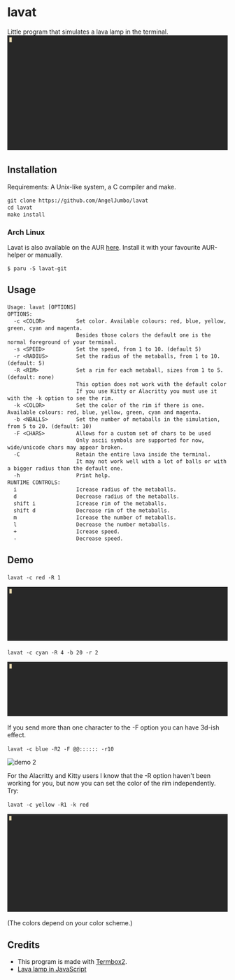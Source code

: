 # lavat

Little program that simulates a lava lamp in the terminal.
![demo](https://github.com/AngelJumbo/demos/blob/main/lavat/3.gif?raw=true)
## Installation

Requirements: A Unix-like system, a C compiler and make.

```
git clone https://github.com/AngelJumbo/lavat
cd lavat
make install
```

### Arch Linux
Lavat is also available on the AUR [here](https://aur.archlinux.org/packages/lavat-git). Install it with your favourite AUR-helper or manually.
```
$ paru -S lavat-git
```
## Usage

```
Usage: lavat [OPTIONS]
OPTIONS:
  -c <COLOR>          Set color. Available colours: red, blue, yellow, green, cyan and magenta.
                      Besides those colors the default one is the normal foreground of your terminal.
  -s <SPEED>          Set the speed, from 1 to 10. (default 5)
  -r <RADIUS>         Set the radius of the metaballs, from 1 to 10. (default: 5)
  -R <RIM>            Set a rim for each metaball, sizes from 1 to 5.(default: none)
                      This option does not work with the default color
                      If you use Kitty or Alacritty you must use it with the -k option to see the rim.
  -k <COLOR>          Set the color of the rim if there is one. Available colours: red, blue, yellow, green, cyan and magenta.
  -b <NBALLS>         Set the number of metaballs in the simulation, from 5 to 20. (default: 10)
  -F <CHARS>          Allows for a custom set of chars to be used
                      Only ascii symbols are supported for now, wide/unicode chars may appear broken.
  -C                  Retain the entire lava inside the terminal.
                      It may not work well with a lot of balls or with a bigger radius than the default one.
  -h                  Print help.
RUNTIME CONTROLS:
  i                   Icrease radius of the metaballs.
  d                   Decrease radius of the metaballs.
  shift i             Icrease rim of the metaballs.
  shift d             Decrease rim of the metaballs.
  m                   Icrease the number of metaballs.
  l                   Decrease the number metaballs.
  +                   Icrease speed.
  -                   Decrease speed.
```

## Demo

`lavat -c red -R 1`

![demo 1](https://github.com/AngelJumbo/demos/blob/main/lavat/1.gif?raw=true)


`lavat -c cyan -R 4 -b 20 -r 2`

![demo 2](https://github.com/AngelJumbo/demos/blob/main/lavat/2.gif?raw=true)

If you send more than one character to the -F option you can have 3d-ish effect.

`lavat -c blue -R2 -F @@:::::: -r10`

![demo 2](https://github.com/AngelJumbo/demos/blob/main/lavat/4.gif?raw=true)

For the Alacritty and Kitty users I know that the -R option haven't been working for you, but now you can set the color of the rim independently. Try:

`lavat -c yellow -R1 -k red`

![demo 2](https://github.com/AngelJumbo/demos/blob/main/lavat/5.gif?raw=true)

(The colors depend on your color scheme.)

## Credits

  - This program is made with [Termbox2](https://github.com/termbox/termbox2).
  - [Lava lamp in JavaScript](https://codeguppy.com/site/tutorials/lava-lamp.html)
